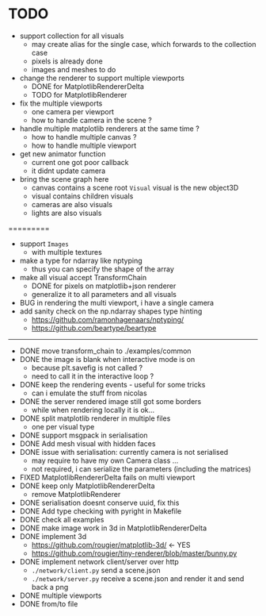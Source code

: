 # TODO

- support collection for all visuals
  - may create alias for the single case, which forwards to the collection case
  - pixels is already done
  - images and meshes to do
- change the renderer to support multiple viewports
  - DONE for MatplotlibRendererDelta
  - TODO for MatplotlibRenderer
- fix the multiple viewports
  - one camera per viewport
  - how to handle camera in the scene ?
- handle multiple matplotlib renderers at the same time ?
  - how to handle multiple canvas ?
  - how to handle multiple viewport
- get new animator function
  - current one got poor callback
  - it didnt update camera
- bring the scene graph here
  - canvas contains a scene root `Visual` visual is the new object3D
  - visual contains children visuals
  - cameras are also visuals
  - lights are also visuals

=========

- support `Images`
  - with multiple textures
- make a type for ndarray like nptyping
  - thus you can specify the shape of the array
- make all visual accept TransformChain
  - DONE for pixels on matplotlib+json renderer
  - generalize it to all parameters and all visuals
- BUG in rendering the multi viewport, i have a single camera
- add sanity check on the np.ndarray shapes type hinting
  - <https://github.com/ramonhagenaars/nptyping/>
  - <https://github.com/beartype/beartype>

---

- DONE move transform_chain to ./examples/common
- DONE the image is blank when interactive mode is on
  - because plt.savefig is not called ?
  - need to call it in the interactive loop ?
- DONE keep the rendering events - useful for some tricks
  - can i emulate the stuff from nicolas
- DONE the server rendered image still got some borders
  - while when rendering locally it is ok...
- DONE split matplotlib renderer in multiple files
  - one per visual type
- DONE support msgpack in serialisation
- DONE Add mesh visual with hidden faces
- DONE issue with serialisation: currently camera is not serialised
  - may require to have my own Camera class ...
  - not required, i can serialize the parameters (including the matrices)
- FIXED MatplotlibRendererDelta fails on multi viewport
- DONE keep only MatplotlibRendererDelta
  - remove MatplotlibRenderer
- DONE serialisation doesnt conserve uuid, fix this
- DONE Add type checking with pyright in Makefile
- DONE check all examples
- DONE make image work in 3d in MatplotlibRendererDelta
- DONE implement 3d
  - <https://github.com/rougier/matplotlib-3d/> <- YES
  - <https://github.com/rougier/tiny-renderer/blob/master/bunny.py>
- DONE implement network client/server over http
  - `./network/client.py` send a scene.json
  - `./network/server.py` receive a scene.json and render it and send back a png
- DONE multiple viewports
- DONE from/to file
